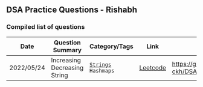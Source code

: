 ## DSA Practice Questions - Rishabh

### Compiled list of questions

| Date | Question Summary | Category/Tags | Link | Solution |
| ---- | ---------------- | -------- | ---- | -------- |
| 2022/05/24 | Increasing Decreasing String | [`Strings`](https://github.com/himanshu-ckh/DSA/tree/master/Rishabh/Strings) `Hashmaps`| [Leetcode](https://leetcode.com/problems/increasing-decreasing-string/) | https://github.com/himanshu-ckh/DSA/blob/master/Rishabh/Strings/increasingDecreasingStrings.py |
